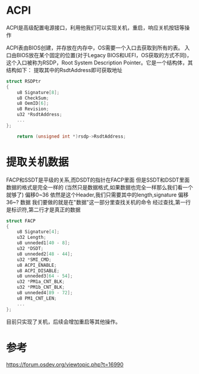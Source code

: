 # ACPI

ACPI是高级配置电源接口，利用他我们可以实现关机，重启，响应关机按钮等操作

ACPI表由BIOS创建，并存放在内存中，OS需要一个入口去获取到所有的表。
入口由BIOS放在某个固定的位置(对于Legacy BIOS和UEFI，OS获取的方式不同)，这个入口被称为RSDP，Root System Description Pointer。它是一个结构体，其结构如下：
提取其中的RsdtAddress即可获取地址

```c++
struct RSDPtr
{
    u8 Signature[8];
    u8 CheckSum;
    u8 OemID[6];
    u8 Revision;
    u32 *RsdtAddress;
    ...
};
```

```c++
    return (unsigned int *)rsdp->RsdtAddress;
```

# 提取关机数据

FACP和SSDT是平级的关系,而DSDT的指针在FACP里面
但是SSDT和DSDT里面数据的格式是完全一样的 (当然只是数据格式,如果数据也完全一样那么我们看一个就够了)
偏移0~36 依然是这个Header,我们只需要其中的length,signature
偏移36~? 数据
我们要做的就是在"数据"这一部分里查找关机的命令
经过查找,第一行是标识符,第二行才是真正的数据

```c++
struct FACP
{
    u8 Signature[4];
    u32 Length;
    u8 unneded1[40 - 8];
    u32 *DSDT;
    u8 unneded2[48 - 44];
    u32 *SMI_CMD;
    u8 ACPI_ENABLE;
    u8 ACPI_DISABLE;
    u8 unneded3[64 - 54];
    u32 *PM1a_CNT_BLK;
    u32 *PM1b_CNT_BLK;
    u8 unneded4[89 - 72];
    u8 PM1_CNT_LEN;
    ...
};
```

目前只实现了关机，后续会增加重启等其他操作。

# 参考

https://forum.osdev.org/viewtopic.php?t=16990
